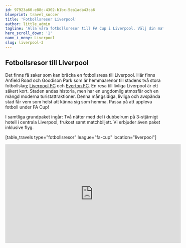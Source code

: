 ```yaml
---
id: 97923a60-e88c-4302-b1bc-5ea1ada43ca6
blueprint: travel_soccer
title: 'Fotbollsresor Liverpool'
author: little_admin
tagline: 'Alla våra fotbollsresor till FA Cup i Liverpool. Välj din match med biljett, hotell & flyg nedan.'
hero_scroll_down: '1'
namn_i_meny: Liverpool
slug: liverpool-3
---
```

<h2>Fotbollsresor till Liverpool</h2>
<p>Det finns få saker som kan bräcka en fotbollsresa till Liverpool. Här finns Anfield Road och Goodison Park som är hemmaarenor till stadens två stora fotbollslag; <a href="http://olka.se/fotbollsresor/fa-cup/liverpool/liverpool-fc/">Liverpool FC</a> och <a href="http://olka.se/fotbollsresor/fa-cup/liverpool/everton/">Everton FC</a>. En resa till livliga Liverpool är ett säkert kort. Staden andas historia, men har en ungdomlig atmosfär och en mängd moderna turistattraktioner. Denna mångsidiga, livliga och avspända stad får vem som helst att känna sig som hemma. Passa på att uppleva fotboll under FA Cup!</p>
<p>I samtliga grundpaket ingår: Två nätter med del i dubbelrum på 3-stjärnigt hotell i centrala Liverpool, frukost samt matchbiljett. Vi erbjuder även paket inklusive flyg.</p>
<p>[table_travels type="fotbollsresor" league="fa-cup" location="liverpool"]</p>
<p><iframe src="https://www.youtube.com/embed/VIjZ-waklJo" width="560" height="315" frameborder="0" allowfullscreen="allowfullscreen" data-mce-fragment="1"></iframe></p>
